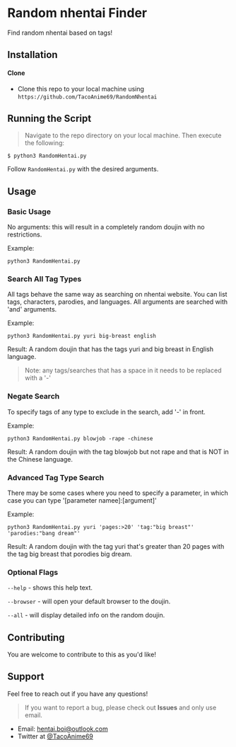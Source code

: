 # Random nhentai Finder
Find random nhentai based on tags!

## Installation
#### Clone
- Clone this repo to your local machine using ```https://github.com/TacoAnime69/RandomNhentai```

## Running the Script
> Navigate to the repo directory on your local machine. Then execute the following:
```
$ python3 RandomHentai.py
```
Follow `RandomHentai.py` with the desired arguments.

## Usage
### Basic Usage
No arguments: this will result in a completely random doujin with no restrictions.

Example:
```
python3 RandomHentai.py
```

### Search All Tag Types
All tags behave the same way as searching on nhentai website. You can list tags, characters, parodies, and languages. All arguments are searched with 'and' arguments. 

Example: 
```
python3 RandomHentai.py yuri big-breast english
```
Result: A random doujin that has the tags yuri and big breast in English language.
> Note: any tags/searches that has a space in it needs to be replaced with a '-'

### Negate Search
To specify tags of any type to exclude in the search, add '-' in front.

Example: 
```
python3 RandomHentai.py blowjob -rape -chinese
```
Result: A random doujin with the tag blowjob but not rape and that is NOT in the Chinese language.

### Advanced Tag Type Search
There may be some cases where you need to specify a parameter, in which case you can type '[parameter namee]:[argument]'

Example: 
```
python3 RandomHentai.py yuri 'pages:>20' 'tag:"big breast"' 'parodies:"bang dream"'
```
Result: A random doujin with the tag yuri that's greater than 20 pages with the tag big breast that porodies big dream.

### Optional Flags
```--help``` - shows this help text.

```--browser``` - will open your default browser to the doujin.

```--all``` - will display detailed info on the random doujin.

## Contributing
You are welcome to contribute to this as you'd like!

## Support

Feel free to reach out if you have any questions!
> If you want to report a bug, please check out __Issues__ and only use email.
- Email: hentai.boi@outlook.com
- Twitter at [@TacoAnime69](https://twitter.com/TacoAnime69)
